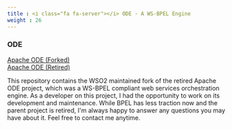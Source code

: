 ```yaml
---
title : <i class="fa fa-server"></i> ODE - A WS-BPEL Engine
weight : 26
---
```


### ODE

<i class="fab fa-github mr-1"></i> [Apache ODE (Forked)](https://github.com/wso2/wso2-ode)<br/>
<i class="fa fa-globe mr-1"></i> [Apache ODE (Retired)](https://ode.apache.org/)

This repository contains the WSO2 maintained fork of the retired Apache ODE project, which was a WS-BPEL compliant web services orchestration engine. As a developer on this project, I had the opportunity to work on its development and maintenance. While BPEL has less traction now and the parent project is retired, I'm always happy to answer any questions you may have about it. Feel free to contact me anytime.
